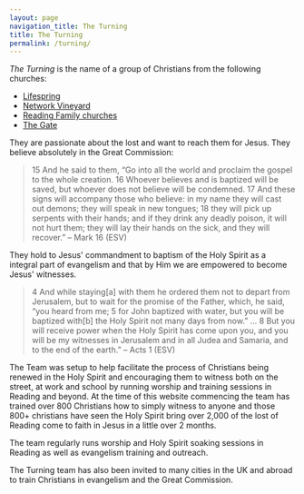 ```yaml
---
layout: page
navigation_title: The Turning
title: The Turning
permalink: /turning/
---
```


<em>The Turning</em> is the name of a group of Christians from the following churches:

- [Lifespring](http://www.lifespringchurch.org.uk)
- [Network Vineyard](http://www.networkvineyard.org.uk)
- [Reading Family churches](http://www.readingfamilychurch.org.uk)
- [The Gate](http://www.thegate.uk.com)

They are passionate about the lost and want to reach them for Jesus. They believe absolutely in the Great Commission:

> 15 And he said to them, “Go into all the world and proclaim the gospel to the whole creation. 16 Whoever believes and is baptized will be saved, but whoever does not believe will be condemned. 17 And these signs will accompany those who believe: in my name they will cast out demons; they will speak in new tongues; 18 they will pick up serpents with their hands; and if they drink any deadly poison, it will not hurt them; they will lay their hands on the sick, and they will recover.” – Mark 16 (ESV)

They hold to Jesus' commandment to baptism of the Holy Spirit as a integral part of evangelism and that by Him we are empowered to become Jesus' witnesses.

> 4 And while staying[a] with them he ordered them not to depart from Jerusalem, but to wait for the promise of the Father, which, he said, “you heard from me; 5 for John baptized with water, but you will be baptized with[b] the Holy Spirit not many days from now.” ... 8 But you will receive power when the Holy Spirit has come upon you, and you will be my witnesses in Jerusalem and in all Judea and Samaria, and to the end of the earth.” – Acts 1 (ESV)

The Team was setup to help facilitate the process of Christians being renewed in the Holy Spirit and encouraging them to witness both on the street, at work and school by running worship and training sessions in Reading and beyond. At the time of this website commencing the team has trained over 800 Christians how to simply witness to anyone and those 800+ christians have seen the Holy Spirit bring over 2,000 of the lost of Reading come to faith in Jesus in a little over 2 months.

The team regularly runs worship and Holy Spirit soaking sessions in Reading as well as evangelism training and outreach.

The Turning team has also been invited to many cities in the UK and abroad to train Christians in evangelism and the Great Commission.
